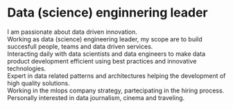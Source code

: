 # Data (science) enginnering leader

I am passionate about data driven innovation.  
Working as data (science) engineering leader, my scope are to build succesfull people, teams and data driven services.  
Interacting daily with data scientists and data engineers to make data product development efficient using best practices and innovative technologies.  
Expert in data related patterns and architectures helping the development of high quality solutions.  
Working in the mlops company strategy, partecipating in the hiring process.  
Personally interested in data journalism, cinema and traveling.  